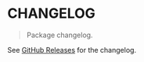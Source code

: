 # CHANGELOG

> Package changelog.

See [GitHub Releases](https://github.com/stdlib-js/random-iter-beta/releases) for the changelog.